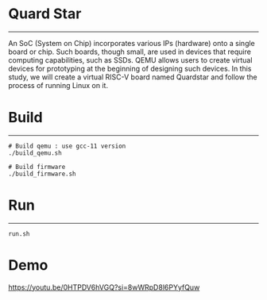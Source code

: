 # Quard Star
---

An SoC (System on Chip) incorporates various IPs (hardware) onto a single board or chip. Such boards, though small, are used in devices that require computing capabilities, such as SSDs. QEMU allows users to create virtual devices for prototyping at the beginning of designing such devices. In this study, we will create a virtual RISC-V board named Quardstar and follow the process of running Linux on it.

# Build
---
```
# Build qemu : use gcc-11 version
./build_qemu.sh

# Build firmware
./build_firmware.sh
```

# Run
---
```
run.sh
```

# Demo
https://youtu.be/0HTPDV6hVGQ?si=8wWRpD8l6PYyfQuw


